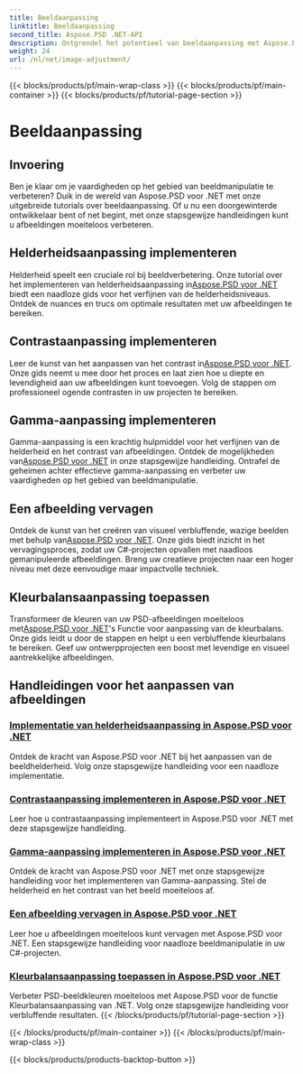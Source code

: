 ```yaml
---
title: Beeldaanpassing
linktitle: Beeldaanpassing
second_title: Aspose.PSD .NET-API
description: Ontgrendel het potentieel van beeldaanpassing met Aspose.PSD voor .NET. Bekijk tutorials over helderheid, contrast en kleurbalans om beeldmanipulatie onder de knie te krijgen.
weight: 24
url: /nl/net/image-adjustment/
---
```


{{< blocks/products/pf/main-wrap-class >}}
{{< blocks/products/pf/main-container >}}
{{< blocks/products/pf/tutorial-page-section >}}

# Beeldaanpassing

## Invoering

Ben je klaar om je vaardigheden op het gebied van beeldmanipulatie te verbeteren? Duik in de wereld van Aspose.PSD voor .NET met onze uitgebreide tutorials over beeldaanpassing. Of u nu een doorgewinterde ontwikkelaar bent of net begint, met onze stapsgewijze handleidingen kunt u afbeeldingen moeiteloos verbeteren.

## Helderheidsaanpassing implementeren

 Helderheid speelt een cruciale rol bij beeldverbetering. Onze tutorial over het implementeren van helderheidsaanpassing in[Aspose.PSD voor .NET](./brightness-adjustment/) biedt een naadloze gids voor het verfijnen van de helderheidsniveaus. Ontdek de nuances en trucs om optimale resultaten met uw afbeeldingen te bereiken.

## Contrastaanpassing implementeren

 Leer de kunst van het aanpassen van het contrast in[Aspose.PSD voor .NET](./contrast-adjustment/). Onze gids neemt u mee door het proces en laat zien hoe u diepte en levendigheid aan uw afbeeldingen kunt toevoegen. Volg de stappen om professioneel ogende contrasten in uw projecten te bereiken.

## Gamma-aanpassing implementeren

Gamma-aanpassing is een krachtig hulpmiddel voor het verfijnen van de helderheid en het contrast van afbeeldingen. Ontdek de mogelijkheden van[Aspose.PSD voor .NET](./gamma-adjustment/) in onze stapsgewijze handleiding. Ontrafel de geheimen achter effectieve gamma-aanpassing en verbeter uw vaardigheden op het gebied van beeldmanipulatie.

## Een afbeelding vervagen

 Ontdek de kunst van het creëren van visueel verbluffende, wazige beelden met behulp van[Aspose.PSD voor .NET](./blur-image/). Onze gids biedt inzicht in het vervagingsproces, zodat uw C#-projecten opvallen met naadloos gemanipuleerde afbeeldingen. Breng uw creatieve projecten naar een hoger niveau met deze eenvoudige maar impactvolle techniek.

## Kleurbalansaanpassing toepassen

 Transformeer de kleuren van uw PSD-afbeeldingen moeiteloos met[Aspose.PSD voor .NET](./color-balance-adjustment/)'s Functie voor aanpassing van de kleurbalans. Onze gids leidt u door de stappen en helpt u een verbluffende kleurbalans te bereiken. Geef uw ontwerpprojecten een boost met levendige en visueel aantrekkelijke afbeeldingen.

## Handleidingen voor het aanpassen van afbeeldingen
### [Implementatie van helderheidsaanpassing in Aspose.PSD voor .NET](./brightness-adjustment/)
Ontdek de kracht van Aspose.PSD voor .NET bij het aanpassen van de beeldhelderheid. Volg onze stapsgewijze handleiding voor een naadloze implementatie.
### [Contrastaanpassing implementeren in Aspose.PSD voor .NET](./contrast-adjustment/)
Leer hoe u contrastaanpassing implementeert in Aspose.PSD voor .NET met deze stapsgewijze handleiding.
### [Gamma-aanpassing implementeren in Aspose.PSD voor .NET](./gamma-adjustment/)
Ontdek de kracht van Aspose.PSD voor .NET met onze stapsgewijze handleiding voor het implementeren van Gamma-aanpassing. Stel de helderheid en het contrast van het beeld moeiteloos af.
### [Een afbeelding vervagen in Aspose.PSD voor .NET](./blur-image/)
Leer hoe u afbeeldingen moeiteloos kunt vervagen met Aspose.PSD voor .NET. Een stapsgewijze handleiding voor naadloze beeldmanipulatie in uw C#-projecten.
### [Kleurbalansaanpassing toepassen in Aspose.PSD voor .NET](./color-balance-adjustment/)
Verbeter PSD-beeldkleuren moeiteloos met Aspose.PSD voor de functie Kleurbalansaanpassing van .NET. Volg onze stapsgewijze handleiding voor verbluffende resultaten.
{{< /blocks/products/pf/tutorial-page-section >}}

{{< /blocks/products/pf/main-container >}}
{{< /blocks/products/pf/main-wrap-class >}}

{{< blocks/products/products-backtop-button >}}
